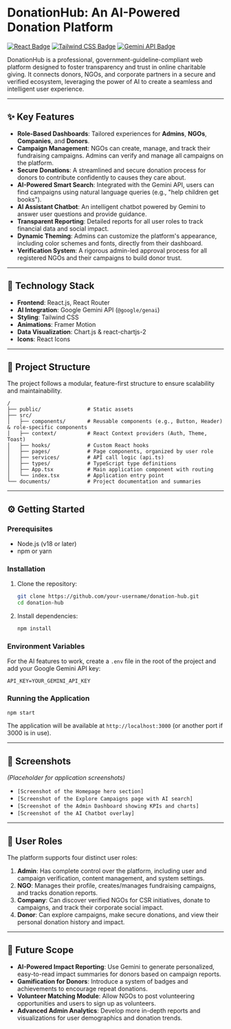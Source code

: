 # DonationHub: An AI-Powered Donation Platform

[![React Badge](https://img.shields.io/badge/React-19-blue?style=for-the-badge&logo=react)](https://reactjs.org/)
[![Tailwind CSS Badge](https://img.shields.io/badge/Tailwind_CSS-3-cyan?style=for-the-badge&logo=tailwind-css)](https://tailwindcss.com/)
[![Gemini API Badge](https://img.shields.io/badge/Gemini_API-Google-orange?style=for-the-badge&logo=google-gemini)](https://ai.google.dev/)

DonationHub is a professional, government-guideline-compliant web platform designed to foster transparency and trust in online charitable giving. It connects donors, NGOs, and corporate partners in a secure and verified ecosystem, leveraging the power of AI to create a seamless and intelligent user experience.

---

## ✨ Key Features

-   **Role-Based Dashboards**: Tailored experiences for **Admins**, **NGOs**, **Companies**, and **Donors**.
-   **Campaign Management**: NGOs can create, manage, and track their fundraising campaigns. Admins can verify and manage all campaigns on the platform.
-   **Secure Donations**: A streamlined and secure donation process for donors to contribute confidently to causes they care about.
-   **AI-Powered Smart Search**: Integrated with the Gemini API, users can find campaigns using natural language queries (e.g., "help children get books").
-   **AI Assistant Chatbot**: An intelligent chatbot powered by Gemini to answer user questions and provide guidance.
-   **Transparent Reporting**: Detailed reports for all user roles to track financial data and social impact.
-   **Dynamic Theming**: Admins can customize the platform's appearance, including color schemes and fonts, directly from their dashboard.
-   **Verification System**: A rigorous admin-led approval process for all registered NGOs and their campaigns to build donor trust.

---

## 🚀 Technology Stack

-   **Frontend**: React.js, React Router
-   **AI Integration**: Google Gemini API (`@google/genai`)
-   **Styling**: Tailwind CSS
-   **Animations**: Framer Motion
-   **Data Visualization**: Chart.js & react-chartjs-2
-   **Icons**: React Icons

---

## 📁 Project Structure

The project follows a modular, feature-first structure to ensure scalability and maintainability.

```
/
├── public/               # Static assets
├── src/
│   ├── components/       # Reusable components (e.g., Button, Header) & role-specific components
│   ├── context/          # React Context providers (Auth, Theme, Toast)
│   ├── hooks/            # Custom React hooks
│   ├── pages/            # Page components, organized by user role
│   ├── services/         # API call logic (api.ts)
│   ├── types/            # TypeScript type definitions
│   ├── App.tsx           # Main application component with routing
│   └── index.tsx         # Application entry point
└── documents/            # Project documentation and summaries
```

---

## ⚙️ Getting Started

### Prerequisites

-   Node.js (v18 or later)
-   npm or yarn

### Installation

1.  Clone the repository:
    ```bash
    git clone https://github.com/your-username/donation-hub.git
    cd donation-hub
    ```
2.  Install dependencies:
    ```bash
    npm install
    ```

### Environment Variables

For the AI features to work, create a `.env` file in the root of the project and add your Google Gemini API key:

```
API_KEY=YOUR_GEMINI_API_KEY
```

### Running the Application

```bash
npm start
```
The application will be available at `http://localhost:3000` (or another port if 3000 is in use).

---

## 📸 Screenshots

*(Placeholder for application screenshots)*

-   `[Screenshot of the Homepage hero section]`
-   `[Screenshot of the Explore Campaigns page with AI search]`
-   `[Screenshot of the Admin Dashboard showing KPIs and charts]`
-   `[Screenshot of the AI Chatbot overlay]`

---

## 👤 User Roles

The platform supports four distinct user roles:

1.  **Admin**: Has complete control over the platform, including user and campaign verification, content management, and system settings.
2.  **NGO**: Manages their profile, creates/manages fundraising campaigns, and tracks donation reports.
3.  **Company**: Can discover verified NGOs for CSR initiatives, donate to campaigns, and track their corporate social impact.
4.  **Donor**: Can explore campaigns, make secure donations, and view their personal donation history and impact.

---

## 🔮 Future Scope

-   **AI-Powered Impact Reporting**: Use Gemini to generate personalized, easy-to-read impact summaries for donors based on campaign reports.
-   **Gamification for Donors**: Introduce a system of badges and achievements to encourage repeat donations.
-   **Volunteer Matching Module**: Allow NGOs to post volunteering opportunities and users to sign up as volunteers.
-   **Advanced Admin Analytics**: Develop more in-depth reports and visualizations for user demographics and donation trends.

